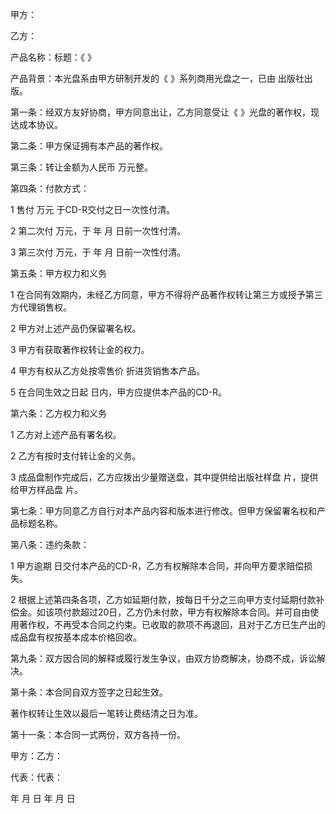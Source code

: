 
 


甲方：


乙方：


产品名称：标题：《 》


产品背景：本光盘系由甲方研制开发的《 》系列商用光盘之一，已由 出版社出版。


第一条：经双方友好协商，甲方同意出让，乙方同意受让《 》光盘的著作权，现达成本协议。


第二条：甲方保证拥有本产品的著作权。


第三条：转让金额为人民币 万元整。


第四条：付款方式：


1 售付 万元 于CD-R交付之日一次性付清。


2 第二次付 万元，于 年 月 日前一次性付清。


3 第三次付 万元，于 年 月 日前一次性付清。


第五条：甲方权力和义务


1 在合同有效期内，未经乙方同意，甲方不得将产品著作权转让第三方或授予第三方代理销售权。


2 甲方对上述产品仍保留署名权。


3 甲方有获取著作权转让金的权力。


4 甲方有权从乙方处按零售价 折进货销售本产品。


5 在合同生效之日起 日内，甲方应提供本产品的CD-R。


第六条：乙方权力和义务


1 乙方对上述产品有署名权。


2 乙方有按时支付转让金的义务。


3 成品盘制作完成后，乙方应拨出少量赠送盘，其中提供给出版社样盘 片，提供给甲方样品盘 片。


第七条：甲方同意乙方自行对本产品内容和版本进行修改。但甲方保留署名权和产品标题名称。


第八条：违约条款：


1 甲方逾期 日交付本产品的CD-R，乙方有权解除本合同，并向甲方要求赔偿损失。


2 根据上述第四条各项，乙方如延期付款，按每日千分之三向甲方支付延期付款补偿金。如该项付款超过20日，乙方仍未付款，甲方有权解除本合同。并可自由使用著作权，不再受本合同之约束。已收取的款项不再退回，且对于乙方已生产出的成品盘有权按基本成本价格回收。


第九条：双方因合同的解释或履行发生争议，由双方协商解决，协商不成，诉讼解决。


第十条：本合同自双方签字之日起生效。


著作权转让生效以最后一笔转让费结清之日为准。


第十一条：本合同一式两份，双方各持一份。


甲方：乙方：


代表：代表：


年 月 日 年 月 日
 


 

 
 
 
 
 
  


  
 

  


  


  
 
 
 
 

